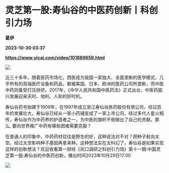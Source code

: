 # 灵芝第一股:寿仙谷的中医药创新丨科创引力场
**葛伊**

**2023-10-30 03:37**

**https://www.yicai.com/video/101889659.html**

![](http://imgcdn.yicai.com/vms-new/2023/10/3edfabe4-32c0-4c19-a5bc-e255deda12b0.jpg) 

近三十多年，随着医药市场化，西医成为我国一家独大、全面垄断的医学模式，几乎所有的高端医疗设备和药品，都被美国、日本、欧洲的医药公司所垄断，而中医中药则备受打压排挤。2017年，《中华人民共和国中医药法》正式出台，中医药振兴发展迎来天时、地利、人和的好时机。

寿仙谷药号始建于1909年，在1997年成立浙江寿仙谷医药股份有限公司。经过百年的发展壮大，寿仙谷已经从一家小药铺变成了一家上市公司。经过多代人星火相传，寿仙谷作为中药界的护道者之一，为中医的旗帜不倒做出了自己的贡献。那么, 要向世界推广中药有哪些困难需要克服？

在普通人的印象中，中药药材往往是野生的好，这种说法对不对？把种子射向太空，经过太空影响种子基因再拿来种。这种想法实在太科幻了，寿仙谷是如果实现这样的创新想法？欢迎收看第一财经《风口调研之科创引力场》第十一期:中国灵芝第一股:寿仙谷的中医药创新，播出时间2023年10月29日17:00

![](https://imgcdn.yicai.com/uppics/images/2023/10/8130a036388f65a5317fe512a2a58114.gif)